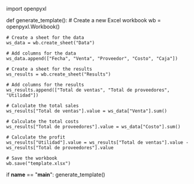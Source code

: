 import openpyxl

def generate_template():
    # Create a new Excel workbook
    wb = openpyxl.Workbook()

    # Create a sheet for the data
    ws_data = wb.create_sheet("Data")

    # Add columns for the data
    ws_data.append(["Fecha", "Venta", "Proveedor", "Costo", "Caja"])

    # Create a sheet for the results
    ws_results = wb.create_sheet("Results")

    # Add columns for the results
    ws_results.append(["Total de ventas", "Total de proveedores", "Utilidad"])

    # Calculate the total sales
    ws_results["Total de ventas"].value = ws_data["Venta"].sum()

    # Calculate the total costs
    ws_results["Total de proveedores"].value = ws_data["Costo"].sum()

    # Calculate the profit
    ws_results["Utilidad"].value = ws_results["Total de ventas"].value - ws_results["Total de proveedores"].value

    # Save the workbook
    wb.save("template.xlsx")

if __name__ == "__main__":
    generate_template()

